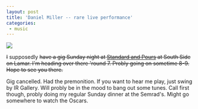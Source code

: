 ```yaml
---
layout: post
title: 'Daniel Miller -- rare live performance'
categories:
 - music
---
```


<img src="http://danielsjourney.com/art/images/2004/06/blackback_upright.png" />



<s>I</s> supposedly <s>have a gig Sunday night at <a href="http://www.standardandpours.com/">Standard and Pours</a> at South Side on Lamar. I'm heading over there 'round 7. Probly going on sometime 8-9. Hope to see you there.</s>



Gig cancelled. Had the premonition. If you want to hear me play, just swing by IR Gallery. Will probly be in the mood to bang out some tunes. Call first though, probly doing my regular Sunday dinner at the Semrad's. Might go somewhere to watch the Oscars.